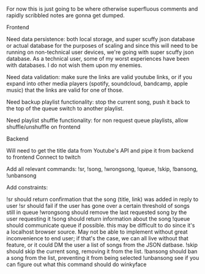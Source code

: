 For now this is just going to be where otherwise superfluous comments and
rapidly scribbled notes are gonna get dumped.

Frontend

Need data persistence:
both local storage, and super scuffy json database or actual database
for the purposes of scaling and since this will need to be running on
non-technical user devices, we're going with super scuffy json database.
As a technical user, some of my worst experiences have been with databases.
I do not wish them upon my enemies.

Need data validation:
make sure the links are valid youtube links, or if you expand
into other media players (spotify, soundcloud, bandcamp, apple music)
that the links are valid for one of those.

Need backup playlist functionality:
stop the current song, push it back to the top of the queue
switch to another playlist.

Need playlist shuffle functionality:
for non request queue playlists, allow shuffle/unshuffle on frontend

Backend

Will need to get the title data from Youtube's API and pipe it from backend to frontend
Connect to twitch

Add all relevant commands: !sr, !song, !wrongsong, !queue, !skip, !bansong, !unbansong

Add constraints:

!sr should return confirmation that the song (title, link) was added in reply to user
!sr should fail if the user has gone over a certain threshold of songs still in queue
!wrongsong should remove the last requested song by the user requesting it
!song should return information about the song
!queue should communicate queue if possible. this may be difficult to do since it's
a localhost browser source. May not be able to implement without great inconvenience
to end user; if that's the case, we can all live without that feature, or it could
DM the user a list of songs from the JSON datbase.
!skip should skip the current song, removing it from the list.
!bansong should ban a song from the list, preventing it from being selected
!unbansong see if you can figure out what this command should do winkyface